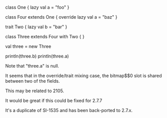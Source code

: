 class One {
  lazy val a = "foo"
}

class Four extends One {
  override lazy val a = "baz"
}

trait Two {
  lazy val b = "bar"
}

class Three extends Four with Two {
}

val three = new Three

println(three.b)
println(three.a)

Note that "three.a" is null.

It seems that in the override/trait mixing case, the bitmap$$0 slot is shared between two of the fields.

This may be related to 2105.

It would be great if this could be fixed for 2.7.7

It's a duplicate of SI-1535 and has been back-ported to 2.7.x.
